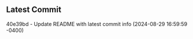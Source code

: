 
## Latest Commit
40e39bd - Update README with latest commit info (2024-08-29 16:59:59 -0400) <Yunxi-Zhou>
